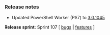 ### Release notes
<!-- Please add your release notes in the following format:
- My change description (#PR)
-->
- Updated PowerShell Worker (PS7) to [3.0.1045](https://github.com/Azure/azure-functions-powershell-worker/releases/tag/v3.0.1045)

**Release sprint:** Sprint 107
[ [bugs](https://github.com/Azure/azure-functions-host/issues?q=is%3Aissue+milestone%3A%22Functions+Sprint+107%22+label%3Abug+is%3Aclosed) | [features](https://github.com/Azure/azure-functions-host/issues?q=is%3Aissue+milestone%3A%22Functions+Sprint+107%22+label%3Afeature+is%3Aclosed) ]
